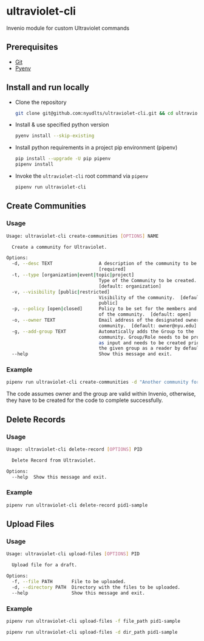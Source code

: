 # ultraviolet-cli

Invenio module for custom Ultraviolet commands

## Prerequisites
- [Git](https://git-scm.com/book/en/v2/Getting-Started-Installing-Git)
- [Pyenv](https://github.com/pyenv/pyenv#installation)


## Install and run locally

- Clone the repository
  ``` sh
  git clone git@github.com:nyudlts/ultraviolet-cli.git && cd ultraviolet-cli
  ```
- Install & use specified python version
  ``` sh
  pyenv install --skip-existing
  ```
- Install python requirements in a project pip environment (pipenv)
  ``` sh
  pip install --upgrade -U pip pipenv
  pipenv install
  ```
- Invoke the `ultraviolet-cli` root command via `pipenv`
  ``` sh
  pipenv run ultraviolet-cli
  ```

## Create Communities

### Usage

```sh
Usage: ultraviolet-cli create-communities [OPTIONS] NAME

  Create a community for Ultraviolet.

Options:
  -d, --desc TEXT                 A description of the community to be created
                                  [required]
  -t, --type [organization|event|topic|project]
                                  Type of the Community to be created.
                                  [default: organization]
  -v, --visibility [public|restricted]
                                  Visibility of the community.  [default:
                                  public]
  -p, --policy [open|closed]      Policy to be set for the members and records
                                  of the community.  [default: open]
  -o, --owner TEXT                Email address of the designated owner of the
                                  community.  [default: owner@nyu.edu]
  -g, --add-group TEXT            Automatically adds the Group to the
                                  community. Group/Role needs to be provided
                                  as input and needs to be created prior. Adds
                                  the given group as a reader by default.
  --help                          Show this message and exit.
```

### Example

```sh
pipenv run ultraviolet-cli create-communities -d "Another community for NYU students" -g "nyustudents" -o "sampleadmin@nyu.edu" "NYU Students Community"
```
The code assumes owner and the group are valid within Invenio, otherwise, they have to be created for the code to complete successfully.

## Delete Records

### Usage
```sh
Usage: ultraviolet-cli delete-record [OPTIONS] PID

  Delete Record from Ultraviolet.

Options:
  --help  Show this message and exit.
```

### Example

```sh
pipenv run ultraviolet-cli delete-record pid1-sample
```

## Upload Files

### Usage
```sh
Usage: ultraviolet-cli upload-files [OPTIONS] PID

  Upload file for a draft.

Options:
  -f, --file PATH       File to be uploaded.
  -d, --directory PATH  Directory with the files to be uploaded.
  --help                Show this message and exit.
```

### Example

```sh
pipenv run ultraviolet-cli upload-files -f file_path pid1-sample
```

```sh
pipenv run ultraviolet-cli upload-files -d dir_path pid1-sample
```
